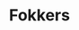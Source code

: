 ---
title: Fokkers
has_intro: true
intro_content: >
  Ben je een plichtsbewuste fokker die voor zijn gekweekte pups het juiste baasje wil? Vraag aan je dierenarts een uitnodiging die je toelaat jouw nestje te publiceren in de Link4Vets database. Jouw nestje wordt zichtbaar voor alle bij ons geregistreerde dierenartsen.
  Heb je een uitnodiging voor publicatie ontvangen van je dierenarts? Registreer als fokker in onze database via onderstaande link. Gebruik hierbij het e-mail adres waarop de uitnodiging toekwam.
intro_actions:
- label: Puppy database
  url: 'https://nestjes.link4vets.be'
  style: primary
- label: Contact
  url: /contact
  style: secondary
has_more_link: true
more_link_text: Lees Verder
layout: home
---
